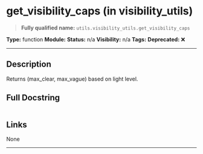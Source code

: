 # get_visibility_caps (in visibility_utils)
> **Fully qualified name:** `utils.visibility_utils.get_visibility_caps`

**Type:** function
**Module:** 
**Status:** n/a
**Visibility:** n/a
**Tags:** 
**Deprecated:** ❌

---

## Description
Returns (max_clear, max_vague) based on light level.

## Full Docstring
```

```

## Links
None

---
